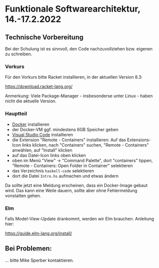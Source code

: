 # Funktionale Softwarearchitektur, 14.-17.2.2022

## Technische Vorbereitung

Bei der Schulung ist es sinnvoll, den Code nachzuvollziehen
bzw. eigenen zu schreiben.

### Vorkurs

Für den Vorkurs bitte Racket installieren, in der aktuellen Version 8.3:

https://download.racket-lang.org/

Anmerkung: Viele Package-Manager - insbesonderse unter Linux - haben
nicht die aktuelle Version.

### Hauptteil

- [Docker](https://www.docker.com/) installieren
- der Docker-VM ggf. mindestens 6GB Speicher geben
- [Visual Studio Code](https://code.visualstudio.com/download) installieren
- die Extension "Remote - Containers" installieren:
  Auf das Extensions-Icon links klicken, nach "Containers" suchen,
  "Remote - Containers" anwählen, auf "Install" klicken
- auf das Datei-Icon links oben klicken
- oben im Menü "View" -> "Command Palette", dort
  "containers" tippen, "Remote - Containers: Open Folder in Container" selektieren
- das Verzeichnis `haskell-code` selektieren
- dort die Datei `Intro.hs` aufmachen und etwas ändern

Da sollte jetzt eine Meldung erscheinen, dass ein Docker-Image gebaut
wird.  Das kann eine Weile dauern, sollte aber ohne Fehlermeldung
vonstatten gehen.

### Elm

Falls Model-View-Update drankommt, werden wir Elm brauchen.  Anleitung
hier:

https://guide.elm-lang.org/install/

## Bei Problemen:

... bitte Mike Sperber kontaktieren.

